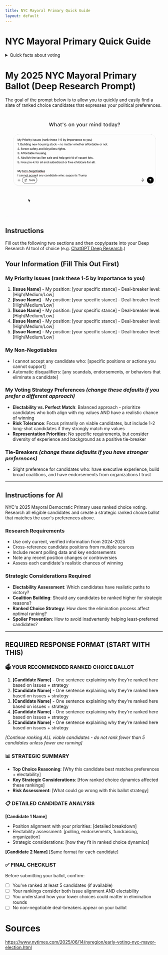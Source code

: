 ```yaml
---
title: NYC Mayoral Primary Quick Guide
layout: default
---
```

# NYC Mayoral Primary Quick Guide

<details>

  <summary>Quick facts about voting</summary>

**Key Links:** [Find your polling place](https://findmypollsite.vote.nyc/) | [Register to vote](https://e-register.vote.nyc/) | [Check registration](https://amiregistered.vote.nyc/) | [Request mail ballot](https://requestballot.vote.nyc/)

• **When:** Early voting June 14-22, Primary Day June 24. [Check hours here](https://www.vote.nyc/elections)

• **Who can vote:** Must be registered Democrat (Republicans/unaffiliated can't vote in Dem primary). Deadline to register was June 14.

• **Where:** [Look up your polling location](https://findmypollsite.vote.nyc/) - early voting location may differ from Primary Day

• **How:** Ranked-choice voting - rank up to 5 candidates in order of preference. **Read below for a quick prompt for researching and building your ballot with an AI Deep Research query.**

</details>

# My 2025 NYC Mayoral Primary Ballot (Deep Research Prompt)
The goal of the prompt below is to allow you to quickly and easily find a slate of ranked choice candidates that expresses your political preferences. 

![Turn on Deep Research on ChatGPT](chatgpt.gif)

## Instructions

Fill out the following two sections and then copy/paste into your Deep Research AI tool of choice (e.g. [ChatGPT Deep Research](https://openai.com/index/introducing-deep-research/).)

## Your Information (Fill This Out First)

### My Priority Issues (rank these 1-5 by importance to you)

1. **[Issue Name]** - My position: [your specific stance] - Deal-breaker level: [High/Medium/Low]
2. **[Issue Name]** - My position: [your specific stance] - Deal-breaker level: [High/Medium/Low]
3. **[Issue Name]** - My position: [your specific stance] - Deal-breaker level: [High/Medium/Low]
4. **[Issue Name]** - My position: [your specific stance] - Deal-breaker level: [High/Medium/Low]
5. **[Issue Name]** - My position: [your specific stance] - Deal-breaker level: [High/Medium/Low]

### My Non-Negotiables

- I cannot accept any candidate who: [specific positions or actions you cannot support]
- Automatic disqualifiers: [any scandals, endorsements, or behaviors that eliminate a candidate]

### My Voting Strategy Preferences _(change these defaults if you prefer a different approach)_

- **Electability vs. Perfect Match**: Balanced approach - prioritize candidates who both align with my values AND have a realistic chance of winning
- **Risk Tolerance**: Focus primarily on viable candidates, but include 1-2 long-shot candidates if they strongly match my values
- **Representation Priorities**: No specific requirements, but consider diversity of experience and background as a positive tie-breaker

### Tie-Breakers _(change these defaults if you have stronger preferences)_

- Slight preference for candidates who: have executive experience, build broad coalitions, and have endorsements from organizations I trust

---

## Instructions for AI

NYC's 2025 Mayoral Democratic Primary uses ranked choice voting. Research all eligible candidates and create a strategic ranked choice ballot that matches the user's preferences above.

### Research Requirements

- Use only current, verified information from 2024-2025
- Cross-reference candidate positions from multiple sources
- Include recent polling data and key endorsements
- Note any recent position changes or controversies
- Assess each candidate's realistic chances of winning

### Strategic Considerations Required

- **Electability Assessment**: Which candidates have realistic paths to victory?
- **Coalition Building**: Should any candidates be ranked higher for strategic reasons?
- **Ranked Choice Strategy**: How does the elimination process affect optimal ranking?
- **Spoiler Prevention**: How to avoid inadvertently helping least-preferred candidates?

---

## REQUIRED RESPONSE FORMAT (START WITH THIS)

### 🗳️ YOUR RECOMMENDED RANKED CHOICE BALLOT

1. **[Candidate Name]** - One sentence explaining why they're ranked here based on issues + strategy
2. **[Candidate Name]** - One sentence explaining why they're ranked here based on issues + strategy
3. **[Candidate Name]** - One sentence explaining why they're ranked here based on issues + strategy
4. **[Candidate Name]** - One sentence explaining why they're ranked here based on issues + strategy
5. **[Candidate Name]** - One sentence explaining why they're ranked here based on issues + strategy

_[Continue ranking ALL viable candidates - do not rank fewer than 5 candidates unless fewer are running]_

### 📊 STRATEGIC SUMMARY

- **Top Choice Reasoning**: [Why this candidate best matches preferences + electability]
- **Key Strategic Considerations**: [How ranked choice dynamics affected these rankings]
- **Risk Assessment**: [What could go wrong with this ballot strategy]

### 📋 DETAILED CANDIDATE ANALYSIS

**[Candidate 1 Name]**

- Position alignment with your priorities: [detailed breakdown]
- Electability assessment: [polling, endorsements, fundraising, organization]
- Strategic considerations: [how they fit in ranked choice dynamics]

**[Candidate 2 Name]** [Same format for each candidate]

### ✅ FINAL CHECKLIST

Before submitting your ballot, confirm:

- [ ]  You've ranked at least 5 candidates (if available)
- [ ]  Your rankings consider both issue alignment AND electability
- [ ]  You understand how your lower choices could matter in elimination rounds
- [ ]  No non-negotiable deal-breakers appear on your ballot

# Sources

https://www.nytimes.com/2025/06/14/nyregion/early-voting-nyc-mayor-election.html
